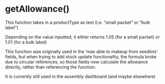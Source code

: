 # getAllowance()

This function takes in a productType as text (i.e. “small packet” or “bulk label”)

Depending on the value inputted, it either returns 1.05 (for a small packet) or 1.01 (for a bulk label)

This function was originally used in the ‘max able to makeup from seedlots’ fields, but when trying to add stock update functionality, the formula broke due to circular references, so those fields now calculate the allowance directly, rather than referencing the function.

It is currently still used in the assembly dashboard (and maybe elsewhere)
